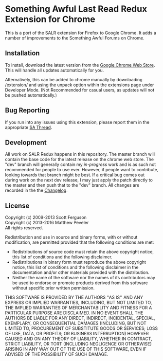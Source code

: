 Something Awful Last Read Redux Extension for Chrome
==============================================

This is a port of the SALR extension for Firefox to Google Chrome. It adds a number of improvements to the Something Awful Forums on Chrome.

Installation
------------

To install, download the latest version from the [Google Chrome Web Store](https://chrome.google.com/webstore/detail/something-awful-last-read/bogegdelcjhoaakaepmoglademmhiboo "Web Store"). This will handle all updates automatically for you.

Alternatively, this can be added to chrome manually by downloading /extension/ and using the unpack option within the extensions page under Developer Mode. (Not Recommended for casual users, as updates will not be pushed automatically.)

Bug Reporting
-------------

If you run into any issues using this extension, please report them in the appropriate [SA Thread](http://forums.somethingawful.com/showthread.php?threadid=3845597 "SA Thread").

Development  
-----------  

All work on SALR Redux happens in this repository. The master branch will contain the base code for the latest release on the chrome web store. The "dev" branch will generally contain my _in-progress_ work and is as such not recommended for people to use ever. However, if people want to contribute, looking towards that branch might be best. If a critical bug comes out during work on the next dev release, I may just apply the patch directly to the master and then push that to the "dev" branch. All changes are recorded in the the [Changelog](https://github.com/MasterOdin/salr-chrome/blob/master/CHANGELOG.md).

License
-------

Copyright (c) 2009-2013 Scott Ferguson  
Copyright (c) 2013-2016 Matthew Peveler  
All rights reserved.

Redistribution and use in source and binary forms, with or without
modification, are permitted provided that the following conditions are met:

- Redistributions of source code must retain the above copyright
  notice, this list of conditions and the following disclaimer.
- Redistributions in binary form must reproduce the above copyright
  notice, this list of conditions and the following disclaimer in the
  documentation and/or other materials provided with the distribution.
- Neither the name of the software nor the
  names of its contributors may be used to endorse or promote products
  derived from this software without specific prior written permission.

THIS SOFTWARE IS PROVIDED BY THE AUTHORS ''AS IS'' AND ANY
EXPRESS OR IMPLIED WARRANTIES, INCLUDING, BUT NOT LIMITED TO, THE IMPLIED
WARRANTIES OF MERCHANTABILITY AND FITNESS FOR A PARTICULAR PURPOSE ARE
DISCLAIMED. IN NO EVENT SHALL THE AUTHORS BE LIABLE FOR ANY
DIRECT, INDIRECT, INCIDENTAL, SPECIAL, EXEMPLARY, OR CONSEQUENTIAL DAMAGES
(INCLUDING, BUT NOT LIMITED TO, PROCUREMENT OF SUBSTITUTE GOODS OR SERVICES;
LOSS OF USE, DATA, OR PROFITS; OR BUSINESS INTERRUPTION) HOWEVER CAUSED AND
ON ANY THEORY OF LIABILITY, WHETHER IN CONTRACT, STRICT LIABILITY, OR TORT
(INCLUDING NEGLIGENCE OR OTHERWISE) ARISING IN ANY WAY OUT OF THE USE OF THIS
SOFTWARE, EVEN IF ADVISED OF THE POSSIBILITY OF SUCH DAMAGE.
